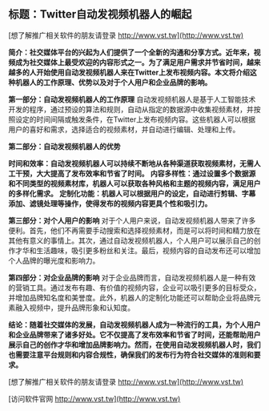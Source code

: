 ## **标题：Twitter自动发视频机器人的崛起**

[想了解推广相关软件的朋友请登录 http://www.vst.tw](http://www.vst.tw)

**简介：社交媒体平台的兴起为人们提供了一个全新的沟通和分享方式。近年来，视频成为社交媒体上最受欢迎的内容形式之一。为了满足用户需求并节省时间，越来越多的人开始使用自动发视频机器人来在Twitter上发布视频内容。本文将介绍这种机器人的工作原理、优势以及对于个人用户和企业品牌的影响。**

**第一部分：自动发视频机器人的工作原理**
自动发视频机器人是基于人工智能技术开发的程序，通过预设的算法和规则，自动从指定的数据源中收集视频素材，并按照设定的时间间隔或触发条件，在Twitter上发布视频内容。这些机器人可以根据用户的喜好和需求，选择适合的视频素材，并自动进行编辑、处理和上传。

**第二部分：自动发视频机器人的优势**

**时间和效率：自动发视频机器人可以持续不断地从各种渠道获取视频素材，无需人工干预，大大提高了发布效率和节省了时间。**
**内容多样性：通过设置多个数据源和不同类型的视频素材库，机器人可以获取各种风格和主题的视频内容，满足用户的多样化需求。**
**定制化功能：机器人可以根据用户的设定，自动进行剪辑、字幕添加、滤镜处理等操作，使得发布的视频内容更具个性和吸引力。**

**第三部分：对个人用户的影响**
对于个人用户来说，自动发视频机器人带来了许多便利。首先，他们不再需要手动搜索和选择视频素材，而是可以将时间和精力放在其他有意义的事情上。其次，通过自动发视频机器人，个人用户可以展示自己的创作才华和生活趣味，吸引更多粉丝和关注。最后，视频内容的自动发布还可以增加个人品牌的曝光度和影响力。

**第四部分：对企业品牌的影响**
对于企业品牌而言，自动发视频机器人是一种有效的营销工具。通过发布有趣、有价值的视频内容，企业可以吸引更多的目标受众，并增加品牌知名度和美誉度。此外，机器人的定制化功能还可以帮助企业将品牌元素融入视频中，提升品牌形象和认知度。

**结论：随着社交媒体的发展，自动发视频机器人成为一种流行的工具，为个人用户和企业品牌带来了诸多好处。它不仅提高了发布效率和节省了时间，还能帮助用户展示自己的创作才华和增加品牌影响力。然而，在使用自动发视频机器人时，我们也需要注意平台规则和内容合规性，确保我们的发布行为符合社交媒体的准则和要求。**

[想了解推广相关软件的朋友请登录 http://www.vst.tw](http://www.vst.tw)


[访问软件官网 http://www.vst.tw](http://www.vst.tw)
